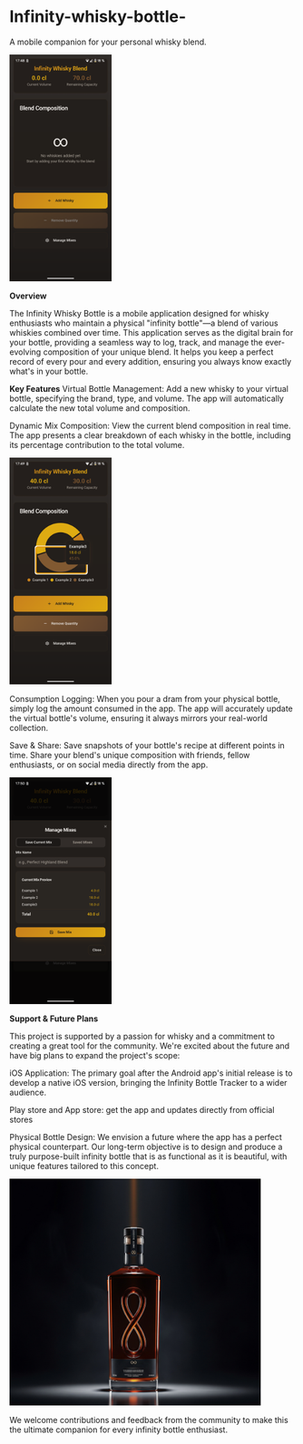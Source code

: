 # Infinity-whisky-bottle-
A mobile companion for your personal whisky blend.

<img src="https://github.com/Developkings/Infinity-whisky-bottle-/blob/main/1.png" alt="A small icon representing whisky" height="400" />

**Overview**

The Infinity Whisky Bottle is a mobile application designed for whisky enthusiasts who maintain a physical "infinity bottle"—a blend of various whiskies combined over time. This application serves as the digital brain for your bottle, providing a seamless way to log, track, and manage the ever-evolving composition of your unique blend. It helps you keep a perfect record of every pour and every addition, ensuring you always know exactly what's in your bottle.

**Key Features**
Virtual Bottle Management: Add a new whisky to your virtual bottle, specifying the brand, type, and volume. The app will automatically calculate the new total volume and composition.

Dynamic Mix Composition: View the current blend composition in real time. The app presents a clear breakdown of each whisky in the bottle, including its percentage contribution to the total volume.

<img src="https://github.com/Developkings/Infinity-whisky-bottle-/blob/main/3.png" alt="A small icon representing whisky" height="400" />

Consumption Logging: When you pour a dram from your physical bottle, simply log the amount consumed in the app. The app will accurately update the virtual bottle's volume, ensuring it always mirrors your real-world collection.

Save & Share: Save snapshots of your bottle's recipe at different points in time. Share your blend's unique composition with friends, fellow enthusiasts, or on social media directly from the app.

<img src="https://github.com/Developkings/Infinity-whisky-bottle-/blob/main/5.png" alt="A small icon representing whisky" height="400" />

**Support & Future Plans**

This project is supported by a passion for whisky and a commitment to creating a great tool for the community. We're excited about the future and have big plans to expand the project's scope:

iOS Application: The primary goal after the Android app's initial release is to develop a native iOS version, bringing the Infinity Bottle Tracker to a wider audience.

Play store and App store: get the app and updates directly from official stores

Physical Bottle Design: We envision a future where the app has a perfect physical counterpart. Our long-term objective is to design and produce a truly purpose-built infinity bottle that is as functional as it is beautiful, with unique features tailored to this concept.

<img src="https://github.com/Developkings/Infinity-whisky-bottle-/blob/main/Physical%20bottle.jpg" alt="A small icon representing whisky" height="400" />

We welcome contributions and feedback from the community to make this the ultimate companion for every infinity bottle enthusiast.
